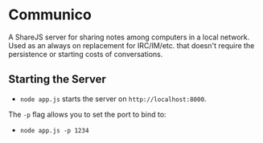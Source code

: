 # Communico

A ShareJS server for sharing notes among computers in a local network.
Used as an always on replacement for IRC/IM/etc. that doesn't require
the persistence or starting costs of conversations.

## Starting the Server

* `node app.js` starts the server on `http://localhost:8000`.

The `-p` flag allows you to set the port to bind to:

* `node app.js -p 1234`
